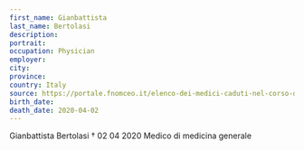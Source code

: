 ```yaml
---
first_name: Gianbattista
last_name: Bertolasi
description: 
portrait: 
occupation: Physician
employer: 
city: 
province: 
country: Italy
source: https://portale.fnomceo.it/elenco-dei-medici-caduti-nel-corso-dellepidemia-di-covid-19/
birth_date: 
death_date: 2020-04-02
---
```


Gianbattista Bertolasi † 02 04 2020
Medico di medicina generale